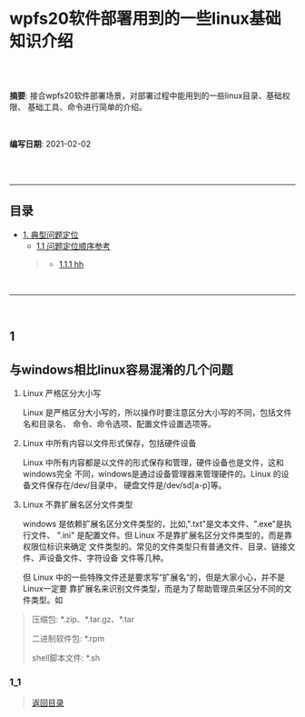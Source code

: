
# wpfs20软件部署用到的一些linux基础知识介绍

</br>
</br>

**摘要**:
   接合wpfs20软件部署场景，对部署过程中能用到的一些linux目录、基础权限、
基础工具、命令进行简单的介绍。

</br>

**编写日期**: 2021-02-02

</br>
</br>

--------------------

## 目录

- [1. 典型问题定位](#1)
   - [1.1 问题定位顺序参考](#1_1)
    > - [1.1.1 hh](#1_1_1)

</br>

--------------------

</br>

## 1
## 与windows相比linux容易混淆的几个问题

1. Linux 严格区分大小写

    Linux 是严格区分大小写的，所以操作时要注意区分大小写的不同，包括文件名和目录名、
命令、命令选项、配置文件设置选项等。

2. Linux 中所有内容以文件形式保存，包括硬件设备

    Linux 中所有内容都是以文件的形式保存和管理，硬件设备也是文件，这和windows完全
不同，windows是通过设备管理器来管理硬件的。Linux 的设备文件保存在/dev/目录中，
硬盘文件是/dev/sd[a-p]等。

3. Linux 不靠扩展名区分文件类型

    windows 是依赖扩展名区分文件类型的，比如,".txt"是文本文件、".exe"是执行文件、
".ini" 是配置文件。但 Linux 不是靠扩展名区分文件类型的，而是靠权限位标识来确定
文件类型的。常见的文件类型只有普通文件、目录、链接文件、声设备文件、字符设备
文件等几种。

    但 Linux 中的一些特殊文件还是要求写“扩展名“的，但是大家小心，并不是Linux一定要
靠扩展名来识别文件类型，而是为了帮助管理员来区分不同的文件类型。如
> 压缩包: \*.zip、\*.tar.gz、\*.tar
>
> 二进制软件包: \*.rpm
>
>shell脚本文件: \*.sh

### 1_1

> [返回目录](#目录)

